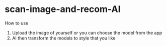 # scan-image-and-recom-AI

How to use 

1. Upload the image of yourself or you can choose the model from the app
2. AI then transform the models to style that you like
